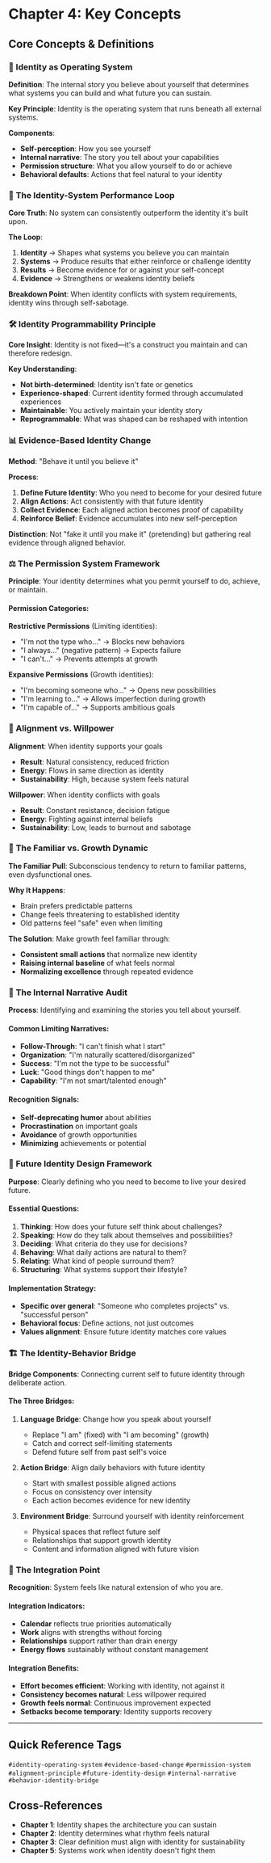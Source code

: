 # Chapter 4: Key Concepts

## Core Concepts & Definitions

### 🧠 Identity as Operating System
**Definition**: The internal story you believe about yourself that determines what systems you can build and what future you can sustain.

**Key Principle**: Identity is the operating system that runs beneath all external systems.

**Components**:
- **Self-perception**: How you see yourself
- **Internal narrative**: The story you tell about your capabilities
- **Permission structure**: What you allow yourself to do or achieve
- **Behavioral defaults**: Actions that feel natural to your identity

### 🔄 The Identity-System Performance Loop
**Core Truth**: No system can consistently outperform the identity it's built upon.

**The Loop**:
1. **Identity** → Shapes what systems you believe you can maintain
2. **Systems** → Produce results that either reinforce or challenge identity
3. **Results** → Become evidence for or against your self-concept
4. **Evidence** → Strengthens or weakens identity beliefs

**Breakdown Point**: When identity conflicts with system requirements, identity wins through self-sabotage.

### 🛠️ Identity Programmability Principle
**Core Insight**: Identity is not fixed—it's a construct you maintain and can therefore redesign.

**Key Understanding**:
- **Not birth-determined**: Identity isn't fate or genetics
- **Experience-shaped**: Current identity formed through accumulated experiences
- **Maintainable**: You actively maintain your identity story
- **Reprogrammable**: What was shaped can be reshaped with intention

### 📊 Evidence-Based Identity Change
**Method**: "Behave it until you believe it"

**Process**:
1. **Define Future Identity**: Who you need to become for your desired future
2. **Align Actions**: Act consistently with that future identity
3. **Collect Evidence**: Each aligned action becomes proof of capability
4. **Reinforce Belief**: Evidence accumulates into new self-perception

**Distinction**: Not "fake it until you make it" (pretending) but gathering real evidence through aligned behavior.

### ⚖️ The Permission System Framework
**Principle**: Your identity determines what you permit yourself to do, achieve, or maintain.

#### Permission Categories:
**Restrictive Permissions** (Limiting identities):
- "I'm not the type who..." → Blocks new behaviors
- "I always..." (negative pattern) → Expects failure
- "I can't..." → Prevents attempts at growth

**Expansive Permissions** (Growth identities):
- "I'm becoming someone who..." → Opens new possibilities
- "I'm learning to..." → Allows imperfection during growth
- "I'm capable of..." → Supports ambitious goals

### 🎯 Alignment vs. Willpower
**Alignment**: When identity supports your goals
- **Result**: Natural consistency, reduced friction
- **Energy**: Flows in same direction as identity
- **Sustainability**: High, because system feels natural

**Willpower**: When identity conflicts with goals
- **Result**: Constant resistance, decision fatigue
- **Energy**: Fighting against internal beliefs
- **Sustainability**: Low, leads to burnout and sabotage

### 🔄 The Familiar vs. Growth Dynamic
**The Familiar Pull**: Subconscious tendency to return to familiar patterns, even dysfunctional ones.

**Why It Happens**:
- Brain prefers predictable patterns
- Change feels threatening to established identity
- Old patterns feel "safe" even when limiting

**The Solution**: Make growth feel familiar through:
- **Consistent small actions** that normalize new identity
- **Raising internal baseline** of what feels normal
- **Normalizing excellence** through repeated evidence

### 📝 The Internal Narrative Audit
**Process**: Identifying and examining the stories you tell about yourself.

#### Common Limiting Narratives:
- **Follow-Through**: "I can't finish what I start"
- **Organization**: "I'm naturally scattered/disorganized"
- **Success**: "I'm not the type to be successful"
- **Luck**: "Good things don't happen to me"
- **Capability**: "I'm not smart/talented enough"

#### Recognition Signals:
- **Self-deprecating humor** about abilities
- **Procrastination** on important goals
- **Avoidance** of growth opportunities
- **Minimizing** achievements or potential

### 🎯 Future Identity Design Framework
**Purpose**: Clearly defining who you need to become to live your desired future.

#### Essential Questions:
1. **Thinking**: How does your future self think about challenges?
2. **Speaking**: How do they talk about themselves and possibilities?
3. **Deciding**: What criteria do they use for decisions?
4. **Behaving**: What daily actions are natural to them?
5. **Relating**: What kind of people surround them?
6. **Structuring**: What systems support their lifestyle?

#### Implementation Strategy:
- **Specific over general**: "Someone who completes projects" vs. "successful person"
- **Behavioral focus**: Define actions, not just outcomes
- **Values alignment**: Ensure future identity matches core values

### 🏗️ The Identity-Behavior Bridge
**Bridge Components**: Connecting current self to future identity through deliberate action.

#### The Three Bridges:
1. **Language Bridge**: Change how you speak about yourself
   - Replace "I am" (fixed) with "I am becoming" (growth)
   - Catch and correct self-limiting statements
   - Defend future self from past self's voice

2. **Action Bridge**: Align daily behaviors with future identity
   - Start with smallest possible aligned actions
   - Focus on consistency over intensity
   - Each action becomes evidence for new identity

3. **Environment Bridge**: Surround yourself with identity reinforcement
   - Physical spaces that reflect future self
   - Relationships that support growth identity
   - Content and information aligned with future vision

### 🎯 The Integration Point
**Recognition**: System feels like natural extension of who you are.

#### Integration Indicators:
- **Calendar** reflects true priorities automatically
- **Work** aligns with strengths without forcing
- **Relationships** support rather than drain energy
- **Energy flows** sustainably without constant management

#### Integration Benefits:
- **Effort becomes efficient**: Working with identity, not against it
- **Consistency becomes natural**: Less willpower required
- **Growth feels normal**: Continuous improvement expected
- **Setbacks become temporary**: Identity supports recovery

---

## Quick Reference Tags
`#identity-operating-system` `#evidence-based-change` `#permission-system` `#alignment-principle` `#future-identity-design` `#internal-narrative` `#behavior-identity-bridge`

## Cross-References
- **Chapter 1**: Identity shapes the architecture you can sustain
- **Chapter 2**: Identity determines what rhythm feels natural
- **Chapter 3**: Clear definition must align with identity for sustainability
- **Chapter 5**: Systems work when identity doesn't fight them